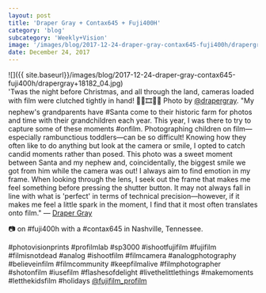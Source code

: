 ```yaml
---
layout: post
title: 'Draper Gray + Contax645 + Fuji400H'
category: 'blog'
subcategory: 'Weekly+Vision'
image: '/images/blog/2017-12-24-draper-gray-contax645-fuji400h/drapergray+18182_04.jpg'
date: December 24, 2017
---
```


![]({{ site.baseurl}}/images/blog/2017-12-24-draper-gray-contax645-fuji400h/drapergray+18182_04.jpg)  
'Twas the night before Christmas, and all through the land, cameras loaded with film were clutched tightly in hand! 🎅🏼🎞👦🏼 Photo by [@drapergray](https://www.drapergray.com/). "My nephew's grandparents have #Santa come to their historic farm for photos and time with their grandchildren each year. This year, I was there to try to capture some of these moments #onfilm. Photographing children on film—especially rambunctious toddlers—can be so difficult! Knowing how they often like to do anything but look at the camera or smile, I opted to catch candid moments rather than posed. This photo was a sweet moment between Santa and my nephew and, coincidentally, the biggest smile we got from him while the camera was out! I always aim to find emotion in my frame. When looking through the lens, I seek out the frame that makes me feel something before pressing the shutter button. It may not always fall in line with what is 'perfect' in terms of technical precision—however, if it makes me feel a little spark in the moment, I find that it most often translates onto film." — [Draper Gray](https://www.drapergray.com/)

📷 on #fuji400h with a #contax645 in Nashville, Tennessee.

#photovisionprints #profilmlab #sp3000 #ishootfujifilm #fujifilm #filmisnotdead #analog #ishootfilm #filmcamera #analogphotography #believeinfilm #filmcommunity #keepfilmalive #filmphotographer #shotonfilm #iusefilm #flashesofdelight #livethelittlethings #makemoments #letthekidsfilm #holidays [@fujifilm_profilm](http://www.fujifilmusa.com/products/film_photography/index.html)   